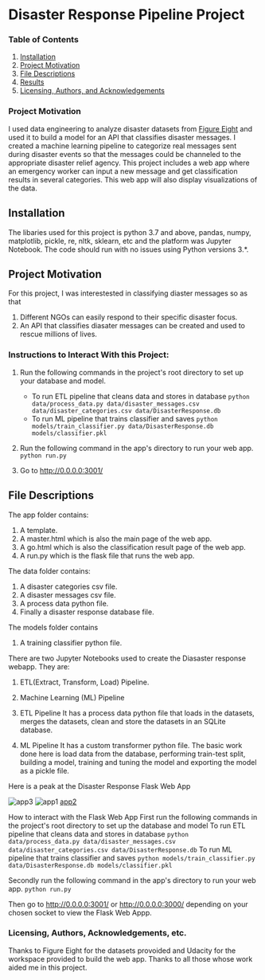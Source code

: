 # Disaster Response Pipeline Project

### Table of Contents

1. [Installation](#installation)
2. [Project Motivation](#motivation)
3. [File Descriptions](#files)
4. [Results](#results)
5. [Licensing, Authors, and Acknowledgements](#licensing)
 
### Project Motivation
I used data engineering to analyze disaster datasets from [Figure Eight](https://appen.com/) and used it to build a model for an API that classifies disaster messages. I created a machine learning pipeline to categorize real messages sent during disaster events so that the messages could be channeled to the appropriate disaster relief agency. This project includes a web app where an emergency worker can input a new message and get classification results in several categories. This web app will also display visualizations of the data.

## Installation <a name="installation"></a>

The libaries used for this project is python 3.7 and above, pandas, numpy, matplotlib, pickle, re, nltk, sklearn, etc and the platform was Jupyter Notebook.  The code should run with no issues using Python versions 3.*.

## Project Motivation<a name="motivation"></a>

For this project, I was interestested in classifying diaster messages so as that
1. Different NGOs can easily respond to their specific disaster focus.
2. An API that classifies diasater messages can be created and used to rescue millions of lives.


### Instructions to Interact With this Project:
1. Run the following commands in the project's root directory to set up your database and model.

    - To run ETL pipeline that cleans data and stores in database
        `python data/process_data.py data/disaster_messages.csv data/disaster_categories.csv data/DisasterResponse.db`
    - To run ML pipeline that trains classifier and saves
        `python models/train_classifier.py data/DisasterResponse.db models/classifier.pkl`

2. Run the following command in the app's directory to run your web app.
    `python run.py`

3. Go to http://0.0.0.0:3001/


## File Descriptions <a name="files"></a>
The app folder contains:
1. A template.
2. A master.html which is also the main page of the web app.
3. A go.html which is also the classification result page of the web app.
4. A run.py which is the flask file that runs the web app.

The data folder contains:
1. A disaster categories csv file.
2. A disaster messages csv file.
3. A process data python file.
4. Finally a disaster response database file.

The models folder contains
1. A training classifier python file.

There are two Jupyter Notebooks used to create the Diasaster response webapp. They are:
1. ETL(Extract, Transform, Load) Pipeline.
2. Machine Learning (ML) Pipeline

1. ETL Pipeline
It has a process data python file that loads in the datasets, merges the datasets, clean and store the datasets in an SQLite database.

2. ML Pipeline
It has a custom transformer python file. The basic work done here is load data from the database,
performing train-test split, building a model, training and tuning the model and exporting the model as a pickle file.

Here is a peak at the Disaster Response Flask Web App

![app3](https://user-images.githubusercontent.com/54407746/98725077-9826b800-238c-11eb-828f-864dce8cbd9b.JPG)
![app1](https://user-images.githubusercontent.com/54407746/98724735-159df880-238c-11eb-8338-bc4b4e0b1c39.JPG)
[app2](https://user-images.githubusercontent.com/54407746/98724932-5bf35780-238c-11eb-8a93-ebb09ab2d510.JPG)

How to interact with the Flask Web App
First run the following commands in the project's root directory to set up the database and model
To run ETL pipeline that cleans data and stores in database
`python data/process_data.py data/disaster_messages.csv data/disaster_categories.csv data/DisasterResponse.db`
To run ML pipeline that trains classifier and saves
`python models/train_classifier.py data/DisasterResponse.db models/classifier.pkl`

Secondly run the following command in the app's directory to run your web app.
`python run.py`

Then go to http://0.0.0.0:3001/ or http://0.0.0.0:3000/  depending on your chosen socket to view the Flask Web Appp.


### Licensing, Authors, Acknowledgements, etc.
Thanks to Figure Eight for the datasets provoided and Udacity for the workspace provided to build the web app.
Thanks to all those whose work aided me in this project.

